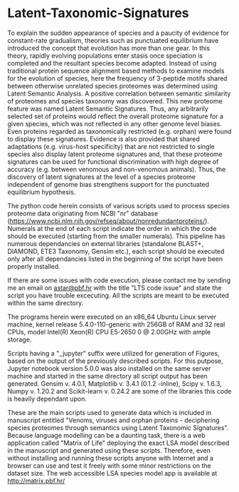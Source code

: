 # Latent-Taxonomic-Signatures
To explain the sudden appearance of species and a paucity of evidence for constant-rate gradualism, theories such as punctuated equilibrium have introduced the concept that evolution has more than one gear. In this theory, rapidly evolving populations enter stasis once speciation is completed and the resultant species become adapted. Instead of using traditional protein sequence alignment based methods to examine models for the evolution of species, here the frequency of 3-peptide motifs shared between otherwise unrelated species proteomes was determined using Latent Semantic Analysis. A positive correlation between semantic similarity of proteomes and species taxonomy was discovered. This new proteome feature was named Latent Semantic Signatures. Thus, any arbitrarily selected set of proteins would reflect the overall proteome signature for a given species, which was not reflected in any other genome level biases. Even proteins regarded as taxonomically restricted (e.g. orphan) were found to display these signatures. Evidence is also provided that shared adaptations (e.g. virus-host specificity) that are not restricted to single species also display latent proteome signatures and, that these proteome signatures can be used for functional discrimination with high degree of accuracy (e.g. between venomous and non-venomous animals). Thus, the discovery of latent signatures at the level of a species proteome independent of genome bias strengthens support for the punctuated equilibrium hypothesis.

The python code herein consists of various scripts used to process species proteome data originating from NCBI "nr" database (https://www.ncbi.nlm.nih.gov/refseq/about/nonredundantproteins/). Numerals at the end of each script indicate the order in which the code should be executed (starting from the smaller numerals). This pipeline has numerous dependancies on external libraries (standalone BLAST+, DIAMOND, ETE3 Taxonomy, Gensim etc.), each script should be executed only after all dependancies listed in the beginning of the script have been properly installed.  

If there are some issues with code execution, please contact me by sending me an email on astar@pbf.hr with the title "LTS code issue" and state the script you have trouble excecuting. All the scripts are meant to be executed within the same directory.

The programs herein were executed on an x86_64 Ubuntu Linux server machine, kernel release 5.4.0-110-generic with 256GB of RAM and 32 real CPUs, model Intel(R) Xeon(R) CPU E5-2650 0 @ 2.00GHz with ample storage.

Scripts having a "_jupyter" suffix were utilized for generation of Figures, based on the output of the previously described scripts. For this putpose, Jupyter notebook version 5.0.0 was also installed on the same server machine and started in the same directory all script output has been generated. Gensim 
v. 4.0.1, Matplotlib v. 3.4.1 (0.1.2 -inline), Scipy v. 1.6.3, Numpy v. 1.20.2 and Scikit-learn v. 0.24.2 are some of the libraries this code is heavily dependant upon.

These are the main scripts used to generate data which is included in manuscript entitled "Venoms, viruses and orphan proteins - deciphering species proteomes through semantics using Latent Taxonomic Signatures". Because language modelling can be a daunting task, there is a web application called "Matrix of Life" deploying the exact LSA model described in the manuscript and generated using these scripts. Therefore, even without installing and running these scripts anyone with Internet and a browser can use and test it freely with some minor restrictions on the dataset size. The web accessible LSA species model app is available at http://matrix.pbf.hr/
